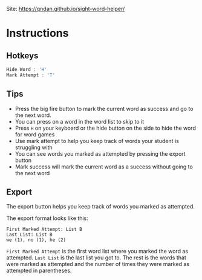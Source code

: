 Site: https://qndan.github.io/sight-word-helper/
# Instructions
## Hotkeys
```js
Hide Word : 'H'
Mark Attempt : 'T'
```

## Tips
 - Press the big fire button to mark the current word as success and go to the next word.
 - You can press on a word in the word list to skip to it
 - Press `H` on your keyboard or the hide button on the side to hide the word for word games
 - Use mark attempt to help you keep track of words your student is struggling with
 - You can see words you marked as attempted by pressing the export button
 - Mark success will mark the current word as a success without going to the next word

## Export
The export button helps you keep track of words you marked as attempted.

The export format looks like this:
```
First Marked Attempt: List B
Last List: List B
we (1), no (1), he (2)
```
`First Marked Attempt` is the first word list where you marked the word as attempted.
`Last List` is the last list you got to. The rest is the words that were marked as attempted and the number of times they were marked as attempted in parentheses.
